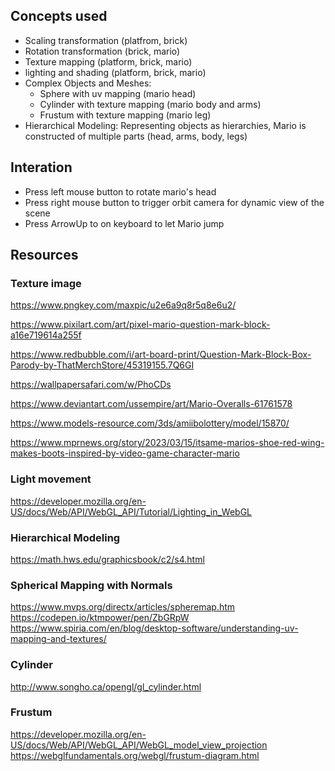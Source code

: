 ## Concepts used
- Scaling transformation (platfrom, brick)
- Rotation transformation (brick, mario)
- Texture mapping (platform, brick, mario)
- lighting and shading (platform, brick, mario)
- Complex Objects and Meshes:
    - Sphere with uv mapping (mario head)
    - Cylinder with texture mapping (mario body and arms)
    - Frustum with texture mapping (mario leg)
- Hierarchical Modeling: Representing objects as hierarchies, Mario is constructed of multiple parts (head, arms, body, legs)

## Interation
- Press left mouse button to rotate mario's head
- Press right mouse button to trigger orbit camera for dynamic view of the scene
- Press ArrowUp to on keyboard to let Mario jump

## Resources

### Texture image
https://www.pngkey.com/maxpic/u2e6a9q8r5q8e6u2/

https://www.pixilart.com/art/pixel-mario-question-mark-block-a16e719614a255f

https://www.redbubble.com/i/art-board-print/Question-Mark-Block-Box-Parody-by-ThatMerchStore/45319155.7Q6GI

https://wallpapersafari.com/w/PhoCDs

https://www.deviantart.com/ussempire/art/Mario-Overalls-61761578

https://www.models-resource.com/3ds/amiibolottery/model/15870/

https://www.mprnews.org/story/2023/03/15/itsame-marios-shoe-red-wing-makes-boots-inspired-by-video-game-character-mario

### Light movement
https://developer.mozilla.org/en-US/docs/Web/API/WebGL_API/Tutorial/Lighting_in_WebGL

### Hierarchical Modeling
https://math.hws.edu/graphicsbook/c2/s4.html

### Spherical Mapping with Normals
https://www.mvps.org/directx/articles/spheremap.htm
https://codepen.io/ktmpower/pen/ZbGRpW
https://www.spiria.com/en/blog/desktop-software/understanding-uv-mapping-and-textures/

### Cylinder
http://www.songho.ca/opengl/gl_cylinder.html


### Frustum
https://developer.mozilla.org/en-US/docs/Web/API/WebGL_API/WebGL_model_view_projection
https://webglfundamentals.org/webgl/frustum-diagram.html